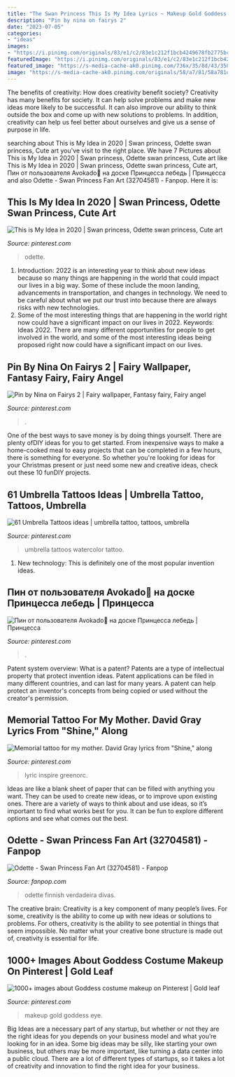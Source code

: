 ```yaml
---
title: "The Swan Princess This Is My Idea Lyrics ~ Makeup Gold Goddess Eye"
description: "Pin by nina on fairys 2"
date: "2023-07-05"
categories:
- "ideas"
images:
- "https://i.pinimg.com/originals/83/e1/c2/83e1c212f1bcb4249678fb2775bceef3.jpg"
featuredImage: "https://i.pinimg.com/originals/83/e1/c2/83e1c212f1bcb4249678fb2775bceef3.jpg"
featured_image: "https://s-media-cache-ak0.pinimg.com/736x/35/8d/43/358d438df491c339be66ec0838b35544.jpg"
image: "https://s-media-cache-ak0.pinimg.com/originals/58/a7/81/58a781d7e9b4189d369f559297039e53.jpg"
---
```



The benefits of creativity: How does creativity benefit society?
Creativity has many benefits for society. It can help solve problems and make new ideas more likely to be successful. It can also improve our ability to think outside the box and come up with new solutions to problems. In addition, creativity can help us feel better about ourselves and give us a sense of purpose in life.

	

		
searching about This is My Idea in 2020 | Swan princess, Odette swan princess, Cute art you've visit to the right place. We have 7 Pictures about This is My Idea in 2020 | Swan princess, Odette swan princess, Cute art like This is My Idea in 2020 | Swan princess, Odette swan princess, Cute art, Пин от пользователя Avokado🥑 на доске Принцесса лебедь | Принцесса and also Odette - Swan Princess Fan Art (32704581) - Fanpop. Here it is:
		
    
## This Is My Idea In 2020 | Swan Princess, Odette Swan Princess, Cute Art

<img loading=lazy src="https://i.pinimg.com/originals/3b/2b/de/3b2bdee68aabeb77ee833e76ce5c0ef1.jpg" onerror="this.onerror=null;this.src='https://tse2.mm.bing.net/th?id=OIP.ECnLGtGRPWjwuExXzhhNqAHaLc&amp;pid=15.1';" alt="This is My Idea in 2020 | Swan princess, Odette swan princess, Cute art">

_Source: pinterest.com_

>odette. 

	

1) Introduction: 2022 is an interesting year to think about new ideas because so many things are happening in the world that could impact our lives in a big way. Some of these include the moon landing, advancements in transportation, and changes in technology. We need to be careful about what we put our trust into because there are always risks with new technologies.
2) Some of the most interesting things that are happening in the world right now could have a significant impact on our lives in 2022. Keywords: Ideas 2022. There are many different opportunities for people to get involved in the world, and some of the most interesting ideas being proposed right now could have a significant impact on our lives.

    
## Pin By Nina On Fairys 2 | Fairy Wallpaper, Fantasy Fairy, Fairy Angel

<img loading=lazy src="https://i.pinimg.com/originals/83/e1/c2/83e1c212f1bcb4249678fb2775bceef3.jpg" onerror="this.onerror=null;this.src='https://tse2.mm.bing.net/th?id=OIP.IQVR2RElY1L1ltgTqdMSjQHaJ3&amp;pid=15.1';" alt="Pin by Nina on Fairys 2 | Fairy wallpaper, Fantasy fairy, Fairy angel">

_Source: pinterest.com_

>. 

	

One of the best ways to save money is by doing things yourself. There are plenty ofDIY ideas for you to get started. From inexpensive ways to make a home-cooked meal to easy projects that can be completed in a few hours, there is something for everyone. So whether you're looking for ideas for your Christmas present or just need some new and creative ideas, check out these 10 funDIY projects.

    
## 61 Umbrella Tattoos Ideas | Umbrella Tattoo, Tattoos, Umbrella

<img loading=lazy src="https://i.pinimg.com/236x/1b/9e/39/1b9e39f0705a3b7d94997e3d10b89733--watercolor-tattoos-watercolor-ideas.jpg" onerror="this.onerror=null;this.src='https://tse3.mm.bing.net/th?id=OIP.lVm_TUDX_lxN0jHroBVfSgAAAA&amp;pid=15.1';" alt="61 Umbrella Tattoos ideas | umbrella tattoo, tattoos, umbrella">

_Source: pinterest.com_

>umbrella tattoos watercolor tattoo. 

	

1) New technology: This is definitely one of the most popular invention ideas.

    
## Пин от пользователя Avokado🥑 на доске Принцесса лебедь | Принцесса

<img loading=lazy src="https://i.pinimg.com/originals/03/ab/ff/03abffbe5f756f768662206b14c5469e.jpg" onerror="this.onerror=null;this.src='https://tse3.mm.bing.net/th?id=OIP.2pNmaHouyQyKWBopA238GAHaEO&amp;pid=15.1';" alt="Пин от пользователя Avokado🥑 на доске Принцесса лебедь | Принцесса">

_Source: pinterest.com_

>. 

	

Patent system overview: What is a patent?
Patents are a type of intellectual property that protect invention ideas. Patent applications can be filed in many different countries, and can last for many years. A patent can help protect an inventor's concepts from being copied or used without the creator's permission.

    
## Memorial Tattoo For My Mother. David Gray Lyrics From &quot;Shine,&quot; Along

<img loading=lazy src="https://s-media-cache-ak0.pinimg.com/originals/58/a7/81/58a781d7e9b4189d369f559297039e53.jpg" onerror="this.onerror=null;this.src='https://tse2.mm.bing.net/th?id=OIP.T12drMae-f0ca4uuJcUEeQHaHa&amp;pid=15.1';" alt="Memorial tattoo for my mother. David Gray lyrics from &quot;Shine,&quot; along">

_Source: pinterest.com_

>lyric inspire greenorc. 

	

Ideas are like a blank sheet of paper that can be filled with anything you want. They can be used to create new ideas, or to improve upon existing ones. There are a variety of ways to think about and use ideas, so it’s important to find what works best for you. It can be fun to explore different options and see what comes out the best.

    
## Odette - Swan Princess Fan Art (32704581) - Fanpop

<img loading=lazy src="http://images6.fanpop.com/image/photos/32700000/Odette-swan-princess-32704581-664-1050.jpg" onerror="this.onerror=null;this.src='https://tse2.mm.bing.net/th?id=OIP.iqt6jRhC_fWfQiHqDDzzyQHaLt&amp;pid=15.1';" alt="Odette - Swan Princess Fan Art (32704581) - Fanpop">

_Source: fanpop.com_

>odette finnish verdadeira divas. 

	

The creative brain:
Creativity is a key component of many people’s lives. For some, creativity is the ability to come up with new ideas or solutions to problems. For others, creativity is the ability to see potential in things that seem impossible. No matter what your creative bone structure is made out of, creativity is essential for life.

    
## 1000+ Images About Goddess Costume Makeup On Pinterest | Gold Leaf

<img loading=lazy src="https://s-media-cache-ak0.pinimg.com/736x/35/8d/43/358d438df491c339be66ec0838b35544.jpg" onerror="this.onerror=null;this.src='https://tse2.mm.bing.net/th?id=OIP.Aglr6f8HFcukrnUudPRfTQHaLH&amp;pid=15.1';" alt="1000+ images about Goddess costume makeup on Pinterest | Gold leaf">

_Source: pinterest.com_

>makeup gold goddess eye. 

	

Big Ideas are a necessary part of any startup, but whether or not they are the right ideas for you depends on your business model and what you’re looking for in an idea. Some big ideas may be silly, like starting your own business, but others may be more important, like turning a data center into a public cloud. There are a lot of different types of startups, so it takes a lot of creativity and innovation to find the right idea for your business.

